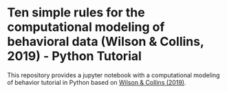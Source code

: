 # Ten simple rules for the computational modeling of behavioral data (Wilson & Collins, 2019) - Python Tutorial

This repository provides a jupyter notebook with a computational modeling of behavior tutorial in Python based on [Wilson & Collins (2019)](https://elifesciences.org/articles/49547). 
